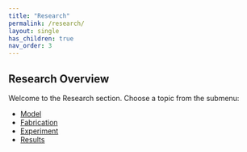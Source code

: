 ```yaml
---
title: "Research"
permalink: /research/
layout: single
has_children: true
nav_order: 3
---
```


## Research Overview

Welcome to the Research section. Choose a topic from the submenu:
- [Model](/research/model/)
- [Fabrication](/research/fabrication/)
- [Experiment](/research/experiment/)
- [Results](/research/results/)
